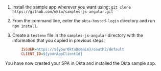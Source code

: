 1. Install the sample app wherever you want using: `git clone https://github.com/okta/samples-js-angular.git`
2. From the command line, enter the `okta-hosted-login` directory and run `npm install`.
3. Create a `testenv` file in the `samples-js-angular` directory with the information that you copied in previous steps:

    ```ini
        ISSUER=https://${yourOktaDomain}/oauth2/default
        CLIENT_ID=${yourAppClientId}
    ```

You have now created your SPA in Okta and installed the Okta <StackSnippet snippet="applang" noSelector inline /> sample app.
